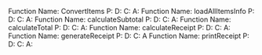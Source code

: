 Function Name: ConvertItems
P: 
D:
C:
A:
Function Name: loadAllItemsInfo
P:
D:
C:
A:
Function Name: calculateSubtotal
P:
D:
C:
A:
Function Name: calculateTotal
P:
D:
C:
A:
Function Name: calculateReceipt
P:
D:
C:
A:
Function Name: generateReceipt
P:
D:
C:
A
Function Name: printReceipt
P:
D:
C:
A: